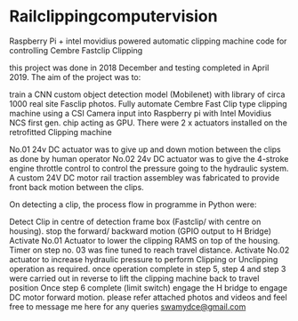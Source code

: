 # Railclippingcomputervision
Raspberry Pi + intel movidius powered automatic clipping machine code for controlling Cembre Fastclip Clipping

this project was done in 2018 December and testing completed in April 2019. The aim of the project was to:

train a CNN custom object detection model (Mobilenet) with library of circa 1000 real site Fasclip photos.
Fully automate Cembre Fast Clip type clipping machine using a CSI Camera input into Raspberry pi with Intel Movidius NCS first gen. chip acting as GPU.
There were 2 x actuators installed on the retrofitted Clipping machine

No.01 24v DC actuator was to give up and down motion between the clips as done by human operator
No.02 24v DC actuator was to give the 4-stroke engine throttle control to control the pressure going to the hydraulic system.
A custom 24V DC motor rail traction assembley was fabricated to provide front back motion between the clips.

On detecting a clip, the process flow in programme in Python were:

Detect Clip in centre of detection frame box (Fastclip/ with centre on housing).
stop the forward/ backward motion (GPIO output to H Bridge)
Activate No.01 Actuator to lower the clipping RAMS on top of the housing.
Timer on step no. 03 was fine tuned to reach travel distance.
Activate No.02 actuator to increase hydraulic pressure to perform Clipping or Unclipping operation as required.
once operation complete in step 5, step 4 and step 3 were carried out in reverse to lift the clipping machine back to travel position
Once step 6 complete (limit switch) engage the H bridge to engage DC motor forward motion.
please refer attached photos and videos and feel free to message me here for any queries swamydce@gmail.com
